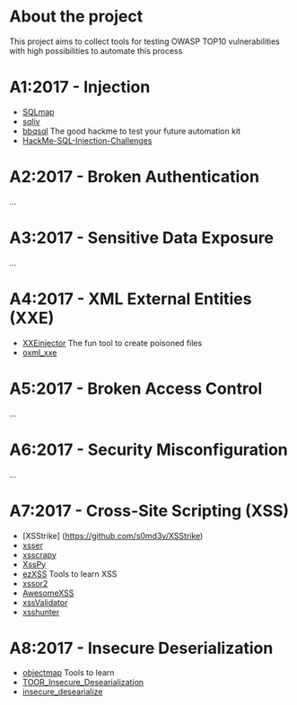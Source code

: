 # About the project

This project aims to collect tools for testing OWASP TOP10 vulnerabilities with high possibilities to automate this process

# A1:2017 - Injection

* [SQLmap](https://github.com/sqlmapproject/sqlmap)
* [sqliv](https://github.com/the-robot/sqliv)
* [bbqsql](https://github.com/Neohapsis/bbqsql)
The good hackme to test your future automation kit
* [HackMe-SQL-Injection-Challenges](https://github.com/breakthenet/HackMe-SQL-Injection-Challenges)

# A2:2017 - Broken Authentication
...

# A3:2017 - Sensitive Data Exposure
...

# A4:2017 - XML External Entities (XXE)

* [XXEinjector](https://github.com/enjoiz/XXEinjector)
The fun tool to create poisoned files
* [oxml_xxe](https://github.com/BuffaloWill/oxml_xxe)

# A5:2017 - Broken Access Control
...

# A6:2017 - Security Misconfiguration
...

# A7:2017 - Cross-Site Scripting (XSS)
* [XSStrike] (https://github.com/s0md3v/XSStrike)
* [xsser](https://github.com/epsylon/xsser)
* [xsscrapy](https://github.com/DanMcInerney/xsscrapy)
* [XssPy](https://github.com/faizann24/XssPy)
* [ezXSS](https://github.com/ssl/ezXSS)
Tools to learn XSS
* [xssor2](https://github.com/evilcos/xssor2)
* [AwesomeXSS](https://github.com/s0md3v/AwesomeXSS)
* [xssValidator](https://github.com/nVisium/xssValidator)
* [xsshunter](https://github.com/mandatoryprogrammer/xsshunter)

# A8:2017 - Insecure Deserialization
* [objectmap](https://github.com/georlav/objectmap)
Tools to learn
* [TOOR_Insecure_Desearialization](https://github.com/Furduhlutur/TOOR_Insecure_Deserialization)
* [insecure_desearialize](https://github.com/Zeerg/insecure_deserialize)
